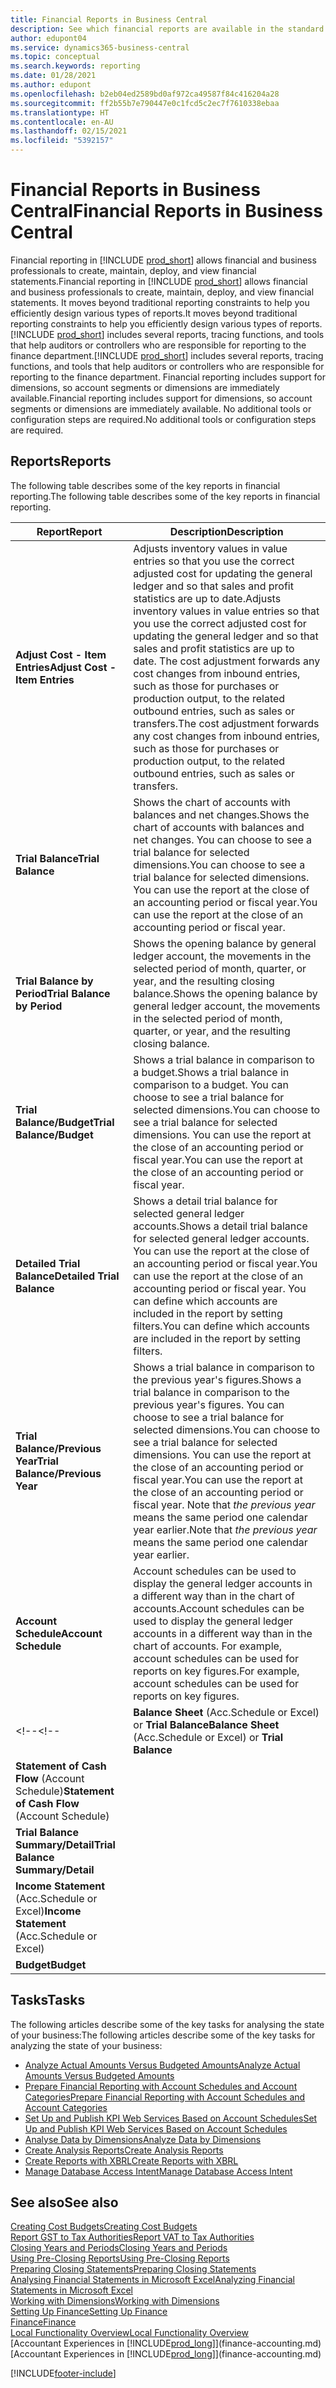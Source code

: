 ```yaml
---
title: Financial Reports in Business Central
description: See which financial reports are available in the standard version of Business Central so that you can keep track of your business.
author: edupont04
ms.service: dynamics365-business-central
ms.topic: conceptual
ms.search.keywords: reporting
ms.date: 01/28/2021
ms.author: edupont
ms.openlocfilehash: b2eb04ed2589bd0af972ca49587f84c416204a28
ms.sourcegitcommit: ff2b55b7e790447e0c1fcd5c2ec7f7610338ebaa
ms.translationtype: HT
ms.contentlocale: en-AU
ms.lasthandoff: 02/15/2021
ms.locfileid: "5392157"
---
```

# <a name="financial-reports-in-business-central"></a><span data-ttu-id="a03ac-103">Financial Reports in Business Central</span><span class="sxs-lookup"><span data-stu-id="a03ac-103">Financial Reports in Business Central</span></span>

<span data-ttu-id="a03ac-104">Financial reporting in [!INCLUDE [prod_short](includes/prod_short.md)] allows financial and business professionals to create, maintain, deploy, and view financial statements.</span><span class="sxs-lookup"><span data-stu-id="a03ac-104">Financial reporting in [!INCLUDE [prod_short](includes/prod_short.md)] allows financial and business professionals to create, maintain, deploy, and view financial statements.</span></span> <span data-ttu-id="a03ac-105">It moves beyond traditional reporting constraints to help you efficiently design various types of reports.</span><span class="sxs-lookup"><span data-stu-id="a03ac-105">It moves beyond traditional reporting constraints to help you efficiently design various types of reports.</span></span> <span data-ttu-id="a03ac-106">[!INCLUDE [prod_short](includes/prod_short.md)] includes several reports, tracing functions, and tools that help auditors or controllers who are responsible for reporting to the finance department.</span><span class="sxs-lookup"><span data-stu-id="a03ac-106">[!INCLUDE [prod_short](includes/prod_short.md)] includes several reports, tracing functions, and tools that help auditors or controllers who are responsible for reporting to the finance department.</span></span> <span data-ttu-id="a03ac-107">Financial reporting includes support for dimensions, so account segments or dimensions are immediately available.</span><span class="sxs-lookup"><span data-stu-id="a03ac-107">Financial reporting includes support for dimensions, so account segments or dimensions are immediately available.</span></span> <span data-ttu-id="a03ac-108">No additional tools or configuration steps are required.</span><span class="sxs-lookup"><span data-stu-id="a03ac-108">No additional tools or configuration steps are required.</span></span>  

## <a name="reports"></a><span data-ttu-id="a03ac-109">Reports</span><span class="sxs-lookup"><span data-stu-id="a03ac-109">Reports</span></span>

<span data-ttu-id="a03ac-110">The following table describes some of the key reports in financial reporting.</span><span class="sxs-lookup"><span data-stu-id="a03ac-110">The following table describes some of the key reports in financial reporting.</span></span>

|<span data-ttu-id="a03ac-111">Report</span><span class="sxs-lookup"><span data-stu-id="a03ac-111">Report</span></span> |<span data-ttu-id="a03ac-112">Description</span><span class="sxs-lookup"><span data-stu-id="a03ac-112">Description</span></span>  |
|---------|---------|
|<span data-ttu-id="a03ac-113">**Adjust Cost - Item Entries**</span><span class="sxs-lookup"><span data-stu-id="a03ac-113">**Adjust Cost - Item Entries**</span></span> | <span data-ttu-id="a03ac-114">Adjusts inventory values in value entries so that you use the correct adjusted cost for updating the general ledger and so that sales and profit statistics are up to date.</span><span class="sxs-lookup"><span data-stu-id="a03ac-114">Adjusts inventory values in value entries so that you use the correct adjusted cost for updating the general ledger and so that sales and profit statistics are up to date.</span></span> <span data-ttu-id="a03ac-115">The cost adjustment forwards any cost changes from inbound entries, such as those for purchases or production output, to the related outbound entries, such as sales or transfers.</span><span class="sxs-lookup"><span data-stu-id="a03ac-115">The cost adjustment forwards any cost changes from inbound entries, such as those for purchases or production output, to the related outbound entries, such as sales or transfers.</span></span>  |
|<span data-ttu-id="a03ac-116">**Trial Balance**</span><span class="sxs-lookup"><span data-stu-id="a03ac-116">**Trial Balance**</span></span>| <span data-ttu-id="a03ac-117">Shows the chart of accounts with balances and net changes.</span><span class="sxs-lookup"><span data-stu-id="a03ac-117">Shows the chart of accounts with balances and net changes.</span></span> <span data-ttu-id="a03ac-118">You can choose to see a trial balance for selected dimensions.</span><span class="sxs-lookup"><span data-stu-id="a03ac-118">You can choose to see a trial balance for selected dimensions.</span></span> <span data-ttu-id="a03ac-119">You can use the report at the close of an accounting period or fiscal year.</span><span class="sxs-lookup"><span data-stu-id="a03ac-119">You can use the report at the close of an accounting period or fiscal year.</span></span> |
|<span data-ttu-id="a03ac-120">**Trial Balance by Period**</span><span class="sxs-lookup"><span data-stu-id="a03ac-120">**Trial Balance by Period**</span></span>  | <span data-ttu-id="a03ac-121">Shows the opening balance by general ledger account, the movements in the selected period of month, quarter, or year, and the resulting closing balance.</span><span class="sxs-lookup"><span data-stu-id="a03ac-121">Shows the opening balance by general ledger account, the movements in the selected period of month, quarter, or year, and the resulting closing balance.</span></span>         |
|<span data-ttu-id="a03ac-122">**Trial Balance/Budget**</span><span class="sxs-lookup"><span data-stu-id="a03ac-122">**Trial Balance/Budget**</span></span> | <span data-ttu-id="a03ac-123">Shows a trial balance in comparison to a budget.</span><span class="sxs-lookup"><span data-stu-id="a03ac-123">Shows a trial balance in comparison to a budget.</span></span> <span data-ttu-id="a03ac-124">You can choose to see a trial balance for selected dimensions.</span><span class="sxs-lookup"><span data-stu-id="a03ac-124">You can choose to see a trial balance for selected dimensions.</span></span> <span data-ttu-id="a03ac-125">You can use the report at the close of an accounting period or fiscal year.</span><span class="sxs-lookup"><span data-stu-id="a03ac-125">You can use the report at the close of an accounting period or fiscal year.</span></span>        |
|<span data-ttu-id="a03ac-126">**Detailed Trial Balance**</span><span class="sxs-lookup"><span data-stu-id="a03ac-126">**Detailed Trial Balance**</span></span> |<span data-ttu-id="a03ac-127">Shows a detail trial balance for selected general ledger accounts.</span><span class="sxs-lookup"><span data-stu-id="a03ac-127">Shows a detail trial balance for selected general ledger accounts.</span></span> <span data-ttu-id="a03ac-128">You can use the report at the close of an accounting period or fiscal year.</span><span class="sxs-lookup"><span data-stu-id="a03ac-128">You can use the report at the close of an accounting period or fiscal year.</span></span> <span data-ttu-id="a03ac-129">You can define which accounts are included in the report by setting filters.</span><span class="sxs-lookup"><span data-stu-id="a03ac-129">You can define which accounts are included in the report by setting filters.</span></span>         |
|<span data-ttu-id="a03ac-130">**Trial Balance/Previous Year**</span><span class="sxs-lookup"><span data-stu-id="a03ac-130">**Trial Balance/Previous Year**</span></span>|<span data-ttu-id="a03ac-131">Shows a trial balance in comparison to the previous year's figures.</span><span class="sxs-lookup"><span data-stu-id="a03ac-131">Shows a trial balance in comparison to the previous year's figures.</span></span> <span data-ttu-id="a03ac-132">You can choose to see a trial balance for selected dimensions.</span><span class="sxs-lookup"><span data-stu-id="a03ac-132">You can choose to see a trial balance for selected dimensions.</span></span> <span data-ttu-id="a03ac-133">You can use the report at the close of an accounting period or fiscal year.</span><span class="sxs-lookup"><span data-stu-id="a03ac-133">You can use the report at the close of an accounting period or fiscal year.</span></span> <span data-ttu-id="a03ac-134">Note that *the previous year* means the same period one calendar year earlier.</span><span class="sxs-lookup"><span data-stu-id="a03ac-134">Note that *the previous year* means the same period one calendar year earlier.</span></span>|
|<span data-ttu-id="a03ac-135">**Account Schedule**</span><span class="sxs-lookup"><span data-stu-id="a03ac-135">**Account Schedule**</span></span>|<span data-ttu-id="a03ac-136">Account schedules can be used to display the general ledger accounts in a different way than in the chart of accounts.</span><span class="sxs-lookup"><span data-stu-id="a03ac-136">Account schedules can be used to display the general ledger accounts in a different way than in the chart of accounts.</span></span> <span data-ttu-id="a03ac-137">For example, account schedules can be used for reports on key figures.</span><span class="sxs-lookup"><span data-stu-id="a03ac-137">For example, account schedules can be used for reports on key figures.</span></span>|
<span data-ttu-id="a03ac-138"><!--</span><span class="sxs-lookup"><span data-stu-id="a03ac-138"><!--</span></span>|<span data-ttu-id="a03ac-139">**Balance Sheet** (Acc.Schedule or Excel) or **Trial Balance**</span><span class="sxs-lookup"><span data-stu-id="a03ac-139">**Balance Sheet** (Acc.Schedule or Excel) or **Trial Balance**</span></span> |         |
|<span data-ttu-id="a03ac-140">**Statement of Cash Flow** (Account Schedule)</span><span class="sxs-lookup"><span data-stu-id="a03ac-140">**Statement of Cash Flow** (Account Schedule)</span></span> |         |
|<span data-ttu-id="a03ac-141">**Trial Balance Summary/Detail**</span><span class="sxs-lookup"><span data-stu-id="a03ac-141">**Trial Balance Summary/Detail**</span></span> |         |
|<span data-ttu-id="a03ac-142">**Income Statement** (Acc.Schedule or Excel)</span><span class="sxs-lookup"><span data-stu-id="a03ac-142">**Income Statement** (Acc.Schedule or Excel)</span></span>||
|<span data-ttu-id="a03ac-143">**Budget**</span><span class="sxs-lookup"><span data-stu-id="a03ac-143">**Budget**</span></span> ||-->

## <a name="tasks"></a><span data-ttu-id="a03ac-144">Tasks</span><span class="sxs-lookup"><span data-stu-id="a03ac-144">Tasks</span></span>

<span data-ttu-id="a03ac-145">The following articles describe some of the key tasks for analysing the state of your business:</span><span class="sxs-lookup"><span data-stu-id="a03ac-145">The following articles describe some of the key tasks for analyzing the state of your business:</span></span>

* [<span data-ttu-id="a03ac-146">Analyze Actual Amounts Versus Budgeted Amounts</span><span class="sxs-lookup"><span data-stu-id="a03ac-146">Analyze Actual Amounts Versus Budgeted Amounts</span></span>](bi-how-analyze-actual-versus-budget.md)  
* [<span data-ttu-id="a03ac-147">Prepare Financial Reporting with Account Schedules and Account Categories</span><span class="sxs-lookup"><span data-stu-id="a03ac-147">Prepare Financial Reporting with Account Schedules and Account Categories</span></span>](bi-how-work-account-schedule.md)  
* [<span data-ttu-id="a03ac-148">Set Up and Publish KPI Web Services Based on Account Schedules</span><span class="sxs-lookup"><span data-stu-id="a03ac-148">Set Up and Publish KPI Web Services Based on Account Schedules</span></span>](bi-how-to-set-up-and-publish-kpi-web-services-based-on-account-schedules.md)  
* [<span data-ttu-id="a03ac-149">Analyse Data by Dimensions</span><span class="sxs-lookup"><span data-stu-id="a03ac-149">Analyze Data by Dimensions</span></span>](bi-how-analyze-data-dimension.md)  
* [<span data-ttu-id="a03ac-150">Create Analysis Reports</span><span class="sxs-lookup"><span data-stu-id="a03ac-150">Create Analysis Reports</span></span>](bi-how-create-analysis-views-reports.md)  
* [<span data-ttu-id="a03ac-151">Create Reports with XBRL</span><span class="sxs-lookup"><span data-stu-id="a03ac-151">Create Reports with XBRL</span></span>](bi-create-reports-with-xbrl.md)  
* [<span data-ttu-id="a03ac-152">Manage Database Access Intent</span><span class="sxs-lookup"><span data-stu-id="a03ac-152">Manage Database Access Intent</span></span>](admin-data-access-intent.md)  

## <a name="see-also"></a><span data-ttu-id="a03ac-153">See also</span><span class="sxs-lookup"><span data-stu-id="a03ac-153">See also</span></span>

[<span data-ttu-id="a03ac-154">Creating Cost Budgets</span><span class="sxs-lookup"><span data-stu-id="a03ac-154">Creating Cost Budgets</span></span>](finance-create-cost-budgets.md)  
[<span data-ttu-id="a03ac-155">Report GST to Tax Authorities</span><span class="sxs-lookup"><span data-stu-id="a03ac-155">Report VAT to Tax Authorities</span></span>](finance-how-report-vat.md)  
[<span data-ttu-id="a03ac-156">Closing Years and Periods</span><span class="sxs-lookup"><span data-stu-id="a03ac-156">Closing Years and Periods</span></span>](year-close-years-periods.md)  
[<span data-ttu-id="a03ac-157">Using Pre-Closing Reports</span><span class="sxs-lookup"><span data-stu-id="a03ac-157">Using Pre-Closing Reports</span></span>](year-prepare-preclose-reports.md)  
[<span data-ttu-id="a03ac-158">Preparing Closing Statements</span><span class="sxs-lookup"><span data-stu-id="a03ac-158">Preparing Closing Statements</span></span>](year-prepare-close-statement.md)  
[<span data-ttu-id="a03ac-159">Analysing Financial Statements in Microsoft Excel</span><span class="sxs-lookup"><span data-stu-id="a03ac-159">Analyzing Financial Statements in Microsoft Excel</span></span>](finance-analyze-excel.md)  
[<span data-ttu-id="a03ac-160">Working with Dimensions</span><span class="sxs-lookup"><span data-stu-id="a03ac-160">Working with Dimensions</span></span>](finance-dimensions.md)  
[<span data-ttu-id="a03ac-161">Setting Up Finance</span><span class="sxs-lookup"><span data-stu-id="a03ac-161">Setting Up Finance</span></span>](finance-setup-finance.md)  
[<span data-ttu-id="a03ac-162">Finance</span><span class="sxs-lookup"><span data-stu-id="a03ac-162">Finance</span></span>](finance.md)  
[<span data-ttu-id="a03ac-163">Local Functionality Overview</span><span class="sxs-lookup"><span data-stu-id="a03ac-163">Local Functionality Overview</span></span>](about-localization.md)  
<span data-ttu-id="a03ac-164">[Accountant Experiences in [!INCLUDE[prod_long](includes/prod_long.md)]](finance-accounting.md)</span><span class="sxs-lookup"><span data-stu-id="a03ac-164">[Accountant Experiences in [!INCLUDE[prod_long](includes/prod_long.md)]](finance-accounting.md)</span></span>  


[!INCLUDE[footer-include](includes/footer-banner.md)]